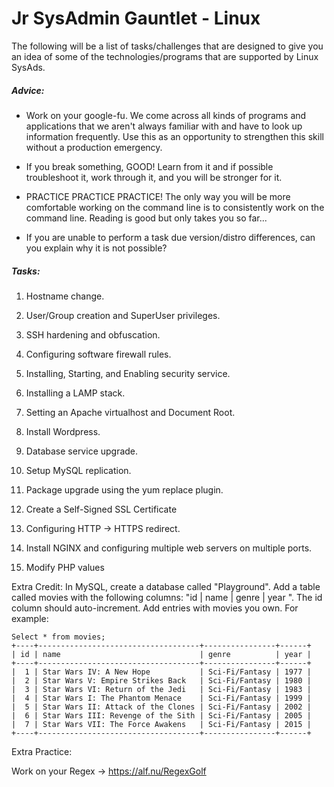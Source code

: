 # Jr SysAdmin Gauntlet - Linux

The following will be a list of tasks/challenges that are designed to give you an idea of some of the technologies/programs that are supported by Linux SysAds.

##### Advice:
* Work on your google-fu. We come across all kinds of programs and applications that we aren't always familiar with and have to look up information frequently. Use this as an opportunity to strengthen this skill without a production emergency.

* If you break something, GOOD! Learn from it and if possible troubleshoot it, work through it, and you will be stronger for it.

* PRACTICE PRACTICE PRACTICE! The only way you will be more comfortable working on the command line is to consistently work on the command line. Reading is good but only takes you so far...

* If you are unable to perform a task due version/distro differences, can you explain why it is not possible?


##### Tasks:

1)  Hostname change.

2)  User/Group creation and SuperUser privileges.

3)  SSH hardening and obfuscation.

4)  Configuring software firewall rules.

5)  Installing, Starting, and Enabling security service.

6)  Installing a LAMP stack.

7)  Setting an Apache virtualhost and Document Root.

8)  Install Wordpress.

9)  Database service upgrade.

10) Setup MySQL replication.

11) Package upgrade using the yum replace plugin.

12) Create a Self-Signed SSL Certificate

13) Configuring HTTP -> HTTPS redirect.

14) Install NGINX and configuring multiple web servers on multiple ports.

15) Modify PHP values

Extra Credit: In MySQL, create a database called "Playground". Add a table called movies with the following columns: "id | name | genre | year ". The id column should auto-increment. Add entries with movies you own. For example:

```
Select * from movies;
+----+------------------------------------+----------------+------+
| id | name                               | genre          | year |
+----+------------------------------------+----------------+------+
|  1 | Star Wars IV: A New Hope           | Sci-Fi/Fantasy | 1977 |
|  2 | Star Wars V: Empire Strikes Back   | Sci-Fi/Fantasy | 1980 |
|  3 | Star Wars VI: Return of the Jedi   | Sci-Fi/Fantasy | 1983 |
|  4 | Star Wars I: The Phantom Menace    | Sci-Fi/Fantasy | 1999 |
|  5 | Star Wars II: Attack of the Clones | Sci-Fi/Fantasy | 2002 |
|  6 | Star Wars III: Revenge of the Sith | Sci-Fi/Fantasy | 2005 |
|  7 | Star Wars VII: The Force Awakens   | Sci-Fi/Fantasy | 2015 |
+----+------------------------------------+----------------+------+
```

Extra Practice:

Work on your Regex -> https://alf.nu/RegexGolf